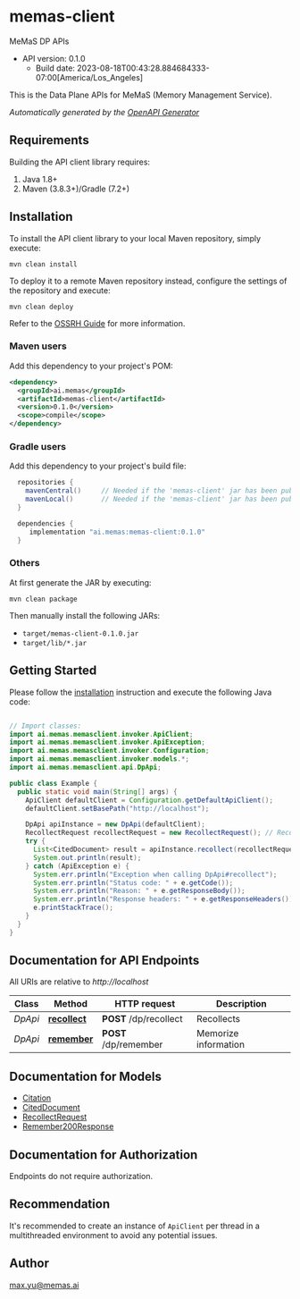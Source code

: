 # memas-client

MeMaS DP APIs
- API version: 0.1.0
  - Build date: 2023-08-18T00:43:28.884684333-07:00[America/Los_Angeles]

This is the Data Plane APIs for MeMaS (Memory Management Service).


*Automatically generated by the [OpenAPI Generator](https://openapi-generator.tech)*


## Requirements

Building the API client library requires:
1. Java 1.8+
2. Maven (3.8.3+)/Gradle (7.2+)

## Installation

To install the API client library to your local Maven repository, simply execute:

```shell
mvn clean install
```

To deploy it to a remote Maven repository instead, configure the settings of the repository and execute:

```shell
mvn clean deploy
```

Refer to the [OSSRH Guide](http://central.sonatype.org/pages/ossrh-guide.html) for more information.

### Maven users

Add this dependency to your project's POM:

```xml
<dependency>
  <groupId>ai.memas</groupId>
  <artifactId>memas-client</artifactId>
  <version>0.1.0</version>
  <scope>compile</scope>
</dependency>
```

### Gradle users

Add this dependency to your project's build file:

```groovy
  repositories {
    mavenCentral()     // Needed if the 'memas-client' jar has been published to maven central.
    mavenLocal()       // Needed if the 'memas-client' jar has been published to the local maven repo.
  }

  dependencies {
     implementation "ai.memas:memas-client:0.1.0"
  }
```

### Others

At first generate the JAR by executing:

```shell
mvn clean package
```

Then manually install the following JARs:

* `target/memas-client-0.1.0.jar`
* `target/lib/*.jar`

## Getting Started

Please follow the [installation](#installation) instruction and execute the following Java code:

```java

// Import classes:
import ai.memas.memasclient.invoker.ApiClient;
import ai.memas.memasclient.invoker.ApiException;
import ai.memas.memasclient.invoker.Configuration;
import ai.memas.memasclient.invoker.models.*;
import ai.memas.memasclient.api.DpApi;

public class Example {
  public static void main(String[] args) {
    ApiClient defaultClient = Configuration.getDefaultApiClient();
    defaultClient.setBasePath("http://localhost");

    DpApi apiInstance = new DpApi(defaultClient);
    RecollectRequest recollectRequest = new RecollectRequest(); // RecollectRequest | 
    try {
      List<CitedDocument> result = apiInstance.recollect(recollectRequest);
      System.out.println(result);
    } catch (ApiException e) {
      System.err.println("Exception when calling DpApi#recollect");
      System.err.println("Status code: " + e.getCode());
      System.err.println("Reason: " + e.getResponseBody());
      System.err.println("Response headers: " + e.getResponseHeaders());
      e.printStackTrace();
    }
  }
}

```

## Documentation for API Endpoints

All URIs are relative to *http://localhost*

Class | Method | HTTP request | Description
------------ | ------------- | ------------- | -------------
*DpApi* | [**recollect**](docs/DpApi.md#recollect) | **POST** /dp/recollect | Recollects
*DpApi* | [**remember**](docs/DpApi.md#remember) | **POST** /dp/remember | Memorize information


## Documentation for Models

 - [Citation](docs/Citation.md)
 - [CitedDocument](docs/CitedDocument.md)
 - [RecollectRequest](docs/RecollectRequest.md)
 - [Remember200Response](docs/Remember200Response.md)


<a id="documentation-for-authorization"></a>
## Documentation for Authorization

Endpoints do not require authorization.


## Recommendation

It's recommended to create an instance of `ApiClient` per thread in a multithreaded environment to avoid any potential issues.

## Author

max.yu@memas.ai

